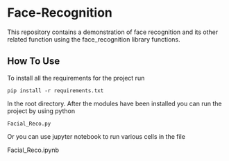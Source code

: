 # Face-Recognition

This repository contains a demonstration of face recognition and its other related function using the face_recognition library functions.

## How To Use

To install all the requirements for the project run

	pip install -r requirements.txt

In the root directory. After the modules have been installed you can run the project by using python

	Facial_Reco.py
  
Or you can use jupyter notebook to run various cells in the file

  Facial_Reco.ipynb
